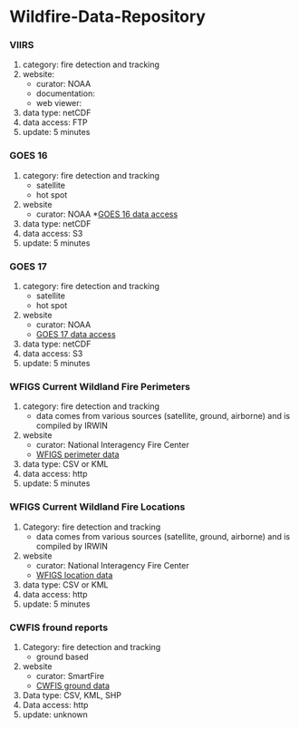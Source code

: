 # Wildfire-Data-Repository

### VIIRS 
1. category: fire detection and tracking
2. website:
    * curator: NOAA
    * documentation:
   * web viewer: 
3. data type: netCDF
4. data access: FTP
5. update: 5 minutes

### GOES 16
1. category: fire detection and tracking
    * satellite
    * hot spot
2. website
    * curator: NOAA
    *[GOES 16 data access](https://noaa-goes16.s3.amazonaws.com/index.html)
3. data type: netCDF
4. data access: S3
5. update: 5 minutes

### GOES 17
1. category: fire detection and tracking
    * satellite
    * hot spot
2. website
    * curator: NOAA
    * [GOES 17 data access](https://noaa-goes17.s3.amazonaws.com/index.html)
3. data type: netCDF
4. data access: S3
5. update: 5 minutes

### WFIGS Current Wildland Fire Perimeters
1. category: fire detection and tracking
   * data comes from various sources (satellite, ground, airborne) and is compiled by IRWIN
2. website
    * curator: National Interagency Fire Center
    * [WFIGS perimeter data](https://data-nifc.opendata.arcgis.com/datasets/nifc::wfigs-current-wildland-fire-perimeters/about)
3. data type: CSV or KML
4. data access: http
5. update: 5 minutes

### WFIGS Current Wildland Fire Locations
1. Category: fire detection and tracking
    * data comes from various sources (satellite, ground, airborne) and is compiled by IRWIN
2. website
    * curator: National Interagency Fire Center
    * [WFIGS location data](https://data-nifc.opendata.arcgis.com/datasets/nifc::wfigs-current-wildland-fire-locations/about)
3. data type: CSV or KML
4. data access: http
5. update: 5 minutes

### CWFIS fround reports
1. Category: fire detection and tracking
   * ground based
2. website
   * curator: SmartFire
   * [CWFIS ground data](http://firesmoke.ca/smartfire/data/cwfis-groundreports/raw/today/)
3. Data type: CSV, KML, SHP
4. Data access: http
5. update: unknown


